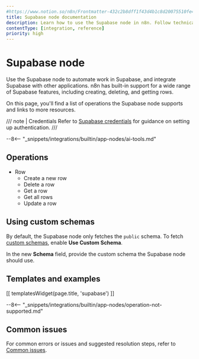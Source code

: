 ```yaml
---
#https://www.notion.so/n8n/Frontmatter-432c2b8dff1f43d4b1c8d20075510fe4
title: Supabase node documentation
description: Learn how to use the Supabase node in n8n. Follow technical documentation to integrate Supabase node into your workflows.
contentType: [integration, reference]
priority: high
---
```


# Supabase node

Use the Supabase node to automate work in Supabase, and integrate Supabase with other applications. n8n has built-in support for a wide range of Supabase features, including creating, deleting, and getting rows. 

On this page, you'll find a list of operations the Supabase node supports and links to more resources.

/// note | Credentials
Refer to [Supabase credentials](/integrations/builtin/credentials/supabase.md) for guidance on setting up authentication. 
///

--8<-- "_snippets/integrations/builtin/app-nodes/ai-tools.md"

## Operations

* Row
    * Create a new row
    * Delete a row
    * Get a row
    * Get all rows
    * Update a row

## Using custom schemas

By default, the Supabase node only fetches the `public` schema. To fetch [custom schemas](https://supabase.com/docs/guides/api/using-custom-schemas), enable **Use Custom Schema**.

In the new **Schema** field, provide the custom schema the Supabase node should use.

## Templates and examples

<!-- see https://www.notion.so/n8n/Pull-in-templates-for-the-integrations-pages-37c716837b804d30a33b47475f6e3780 -->
[[ templatesWidget(page.title, 'supabase') ]]

--8<-- "_snippets/integrations/builtin/app-nodes/operation-not-supported.md"

## Common issues

For common errors or issues and suggested resolution steps, refer to [Common issues](/integrations/builtin/app-nodes/n8n-nodes-base.supabase/common-issues.md).
